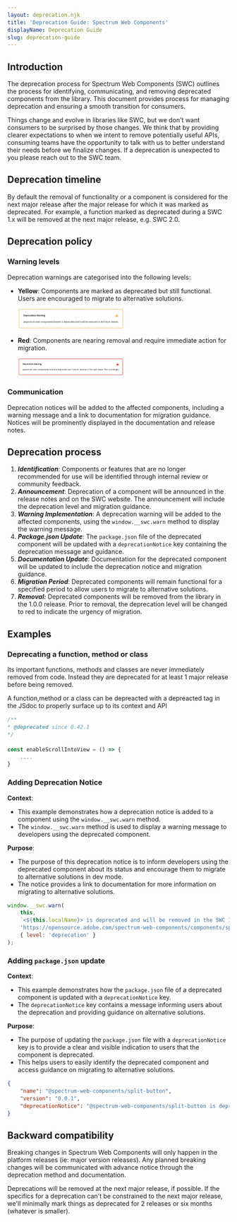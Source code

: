 ```yaml
---
layout: deprecation.njk
title: 'Deprecation Guide: Spectrum Web Components'
displayName: Deprecation Guide
slug: deprecation-guide
---
```


## Introduction

The deprecation process for Spectrum Web Components (SWC) outlines the process for identifying, communicating, and removing deprecated components from the library. This document provides process for managing deprecation and ensuring a smooth transition for consumers.

Things change and evolve in libraries like SWC, but we don't want consumers to be surprised by those changes. We think that by providing clearer expectations to when we intent to remove potentially useful APIs, consuming teams have the opportunity to talk with us to better understand their needs before we finalize changes. If a deprecation is unexpected to you please reach out to the SWC team.

## Deprecation timeline

By default the removal of functionality or a component is considered for the next major release after the major release for which it was marked as deprecated. For example, a function marked as deprecated during a SWC 1.x will be removed at the next major release, e.g. SWC 2.0.

## Deprecation policy

### Warning levels

Deprecation warnings are categorised into the following levels:

-   **Yellow**: Components are marked as deprecated but still functional. Users are encouraged to migrate to alternative solutions.

    <img src="https://github.com/adobe/spectrum-web-components/blob/dea262add8a832f8ec89ae54d77484b64758b139/.github/images/yellow-warning.png?raw=true" alt="Yellow warning" width="50%"/>

-   **Red**: Components are nearing removal and require immediate action for migration.

    <img src="https://github.com/adobe/spectrum-web-components/blob/3dcbf73f2fc9f207cddb39a5edf5bb5438eff88b/.github/images/red-warning.png?raw=true" alt="Red warning" width="50%"/>

### Communication

Deprecation notices will be added to the affected components, including a warning message and a link to documentation for migration guidance. Notices will be prominently displayed in the documentation and release notes.

## Deprecation process

1. **_Identification_**: Components or features that are no longer recommended for use will be identified through internal review or community feedback.
2. **_Announcement_**: Deprecation of a component will be announced in the release notes and on the SWC website. The announcement will include the deprecation level and migration guidance.
3. **_Warning Implementation_**: A deprecation warning will be added to the affected components, using the `window.__swc.warn` method to display the warning message.
4. **_Package.json Update_**: The `package.json` file of the deprecated component will be updated with a `deprecationNotice` key containing the deprecation message and guidance.
5. **_Documentation Update_**: Documentation for the deprecated component will be updated to include the deprecation notice and migration guidance.
6. **_Migration Period_**: Deprecated components will remain functional for a specified period to allow users to migrate to alternative solutions.
7. **_Removal:_** Deprecated components will be removed from the library in the 1.0.0 release. Prior to removal, the deprecation level will be changed to red to indicate the urgency of migration.

## Examples

### Deprecating a function, method or class

Its important functions, methods and classes are never immediately removed from code.
Instead they are deprecated for at least 1 major release before being removed.

A function,method or a class can be depreacted with a depreacted tag in the JSdoc to properly surface up to its context and API

```js
/**
* @deprecated since 0.42.1
*/

const enableScrollIntoView = () => {
    ....
}
```

### Adding Deprecation Notice

**Context**:

-   This example demonstrates how a deprecation notice is added to a component using the `window.__swc.warn` method.
-   The `window.__swc.warn` method is used to display a warning message to developers using the deprecated component.

**Purpose**:

-   The purpose of this deprecation notice is to inform developers using the deprecated component about its status and encourage them to migrate to alternative solutions in dev mode.
-   The notice provides a link to documentation for more information on migrating to alternative solutions.

```js
window.__swc.warn(
    this,
    `<${this.localName}> is deprecated and will be removed in the SWC 1.0 release. Use a Button Group to show any additional actions related to the most critical action.`,
    'https://opensource.adobe.com/spectrum-web-components/components/split-button/#deprecation',
    { level: 'deprecation' }
);
```

### Adding `package.json` update

**Context**:

-   This example demonstrates how the `package.json` file of a deprecated component is updated with a `deprecationNotice` key.
-   The `deprecationNotice` key contains a message informing users about the deprecation and providing guidance on alternative solutions.

**Purpose**:

-   The purpose of updating the `package.json` file with a `deprecationNotice` key is to provide a clear and visible indication to users that the component is deprecated.
-   This helps users to easily identify the deprecated component and access guidance on migrating to alternative solutions.

```json
{
    "name": "@spectrum-web-components/split-button",
    "version": "0.0.1",
    "deprecationNotice": "@spectrum-web-components/split-button is deprecated and will be removed in the SWC 1.0 release."
}
```

## Backward compatibility

Breaking changes in Spectrum Web Components will only happen in the platform releases (ie: major version releases). Any planned breaking changes will be communicated with advance notice through the deprecation method and documentation.

Deprecations will be removed at the next major release, if possible. If the specifics for a deprecation can't be constrained to the next major release, we'll minimally mark things as deprecated for 2 releases or six months (whatever is smaller).
